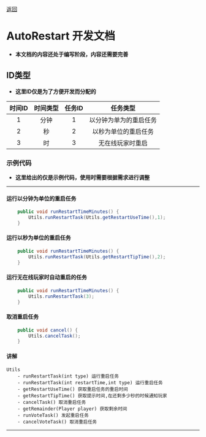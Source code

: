 [返回](../README.md)
# **AutoRestart 开发文档**
- **本文档的内容还处于编写阶段，内容还需要完善**

## **ID类型**
- **这里ID仅是为了方便开发而分配的**

|时间ID|时间类型|任务ID|任务类型|
|:-:|:-:|:-:|:-:|
|1|分钟|1|以分钟为单为的重启任务|
|2|秒|2|以秒为单位的重启任务|
|3|时|3|无在线玩家时重启|

### **示例代码**
- **这里给出的仅是示例代码，使用时需要根据需求进行调整**
---
#### **运行以分钟为单位的重启任务**
```java
    public void runRestartTimeMinutes() {
        Utils.runRestartTask(Utils.getRestartUseTime(),1);
    }
```
#### **运行以秒为单位的重启任务**
```java
    public void runRestartTimeMinutes() {
        Utils.runRestartTask(Utils.getRestartTipTime(),2);
    }
```
#### **运行无在线玩家时自动重启的任务**
```java
    public void runRestartTimeMinutes() {
        Utils.runRestartTask(3);
    }
```
#### **取消重启任务**
```java
    public void cancel() {
        Utils.cancelTask();
    }
```
#### **讲解**
```
Utils
    - runRestartTask(int type) 运行重启任务
    - runRestartTask(int restartTime,int type) 运行重启任务
    - getRestartUseTime() 获取重启任务的重启时间
    - getRestartTipTime() 获取提示时间,在还剩多少秒的时候通知玩家
    - cancelTask() 取消重启任务
    - getRemainder(Player player) 获取剩余时间
    - runVoteTask() 发起重启任务
    - cancelVoteTask() 取消重启任务
```
---
